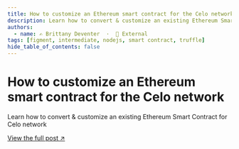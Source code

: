 ```yaml
---
title: How to customize an Ethereum smart contract for the Celo network
description: Learn how to convert & customize an existing Ethereum Smart Contract for Celo network
authors:
  - name: ✍️ Brittany Deventer  ·  🔗 External
tags: [figment, intermediate, nodejs, smart contract, truffle]
hide_table_of_contents: false
---
```


# How to customize an Ethereum smart contract for the Celo network

Learn how to convert & customize an existing Ethereum Smart Contract for Celo network

[View the full post ↗️](https://learn.figment.io/tutorials/celo-contract-from-ethereum)

<!--truncate-->
